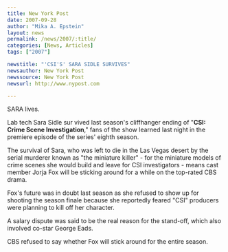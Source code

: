 ```yaml
---
title: New York Post 
date: 2007-09-28
author: "Mika A. Epstein"
layout: news
permalink: /news/2007/:title/
categories: [News, Articles]
tags: ["2007"]

newstitle: "'CSI'S' SARA SIDLE SURVIVES"
newsauthor: New York Post 
newssource: New York Post 
newsurl: http://www.nypost.com 

---
```


SARA lives.

Lab tech Sara Sidle sur vived last season's cliffhanger ending of "**CSI: Crime Scene Investigation**," fans of the show learned last night in the premiere episode of the series' eighth season.

The survival of Sara, who was left to die in the Las Vegas desert by the serial murderer known as "the miniature killer" - for the miniature models of crime scenes she would build and leave for CSI investigators - means cast member Jorja Fox will be sticking around for a while on the top-rated CBS drama.

Fox's future was in doubt last season as she refused to show up for shooting the season finale because she reportedly feared "CSI" producers were planning to kill off her character.

A salary dispute was said to be the real reason for the stand-off, which also involved co-star George Eads.

CBS refused to say whether Fox will stick around for the entire season. 